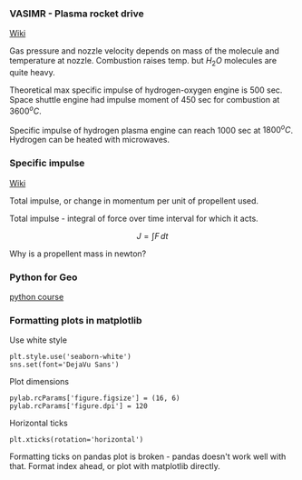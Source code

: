 ### VASIMR - Plasma rocket drive

[Wiki](https://en.wikipedia.org/wiki/Variable_Specific_Impulse_Magnetoplasma_Rocket)

Gas pressure and nozzle velocity depends on mass of the molecule and temperature at nozzle. Combustion raises temp. but $H_2O$ molecules are quite heavy.

Theoretical max specific impulse of hydrogen-oxygen engine is 500 sec. Space shuttle engine had impulse moment of 450 sec for combustion at $3600^oC$.

Specific impulse of hydrogen plasma engine can reach 1000 sec at $1800^oC$. Hydrogen can be heated with microwaves.

### Specific impulse
[Wiki](https://en.wikipedia.org/wiki/Specific_impulse)

Total impulse, or change in momentum per unit of propellent used.

Total impulse - integral of force over time interval for which it acts.

$$ J=\int F\, {d} t $$

Why is a propellent mass in newton?

### Python for Geo

[python course](https://automating-gis-processes.github.io/2016/course-info.html)


### Formatting plots in matplotlib

Use white style

    plt.style.use('seaborn-white')
    sns.set(font='DejaVu Sans')

Plot dimensions

    pylab.rcParams['figure.figsize'] = (16, 6)
    pylab.rcParams['figure.dpi'] = 120

Horizontal ticks

    plt.xticks(rotation='horizontal')


Formatting ticks on pandas plot is broken - pandas doesn't work well with that. Format index ahead, or plot with matplotlib directly.
